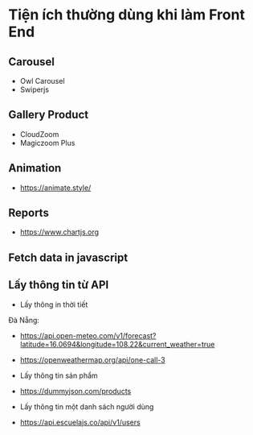 # Tiện ích thường dùng khi làm Front End

## Carousel

* Owl Carousel
* Swiperjs

## Gallery Product

* CloudZoom
* Magiczoom Plus

## Animation

* https://animate.style/

## Reports

* https://www.chartjs.org


## Fetch data in javascript

## Lấy thông tin từ API

- Lấy thông in thời tiết

Đà Nẵng: 

* https://api.open-meteo.com/v1/forecast?latitude=16.0694&longitude=108.22&current_weather=true

* https://openweathermap.org/api/one-call-3

- Lấy thông tin sản phẩm

* https://dummyjson.com/products

- Lấy thông tin một danh sách người dùng

* https://api.escuelajs.co/api/v1/users

